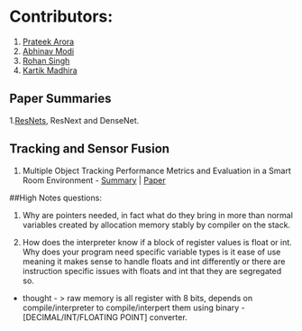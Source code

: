 # Contributors:

1. [Prateek Arora](https://github.com/Pratiquea)
2. [Abhinav Modi](https://github.com/abhi1625)
3. [Rohan Singh](https://github.com/rohan42)
4. [Kartik Madhira](https://github.com/kartikmadhira1)



## Paper Summaries

1.[ResNets](https://github.com/kartikmadhira1/DeepLearning/tree/master/PaperSummaries/ResNet), ResNext and DenseNet.


## Tracking and Sensor Fusion

1. Multiple Object Tracking Performance Metrics and Evaluation in a Smart Room Environment - [Summary](https://github.com/kartikmadhira1/paperSummaries/blob/master/PaperSummaries/mota.md) | [Paper](https://cvhci.anthropomatik.kit.edu/~stiefel/papers/ECCV2006WorkshopCameraReady.pdf)



##High Notes questions:

1. Why are pointers needed, in fact what do they bring in more than normal variables created by allocation memory stably by compiler on the stack.

2. How does the interpreter know if a block of register values is float or int. Why does your program need specific variable types is it ease of use meaning it makes sense to handle floats and int differently or there are instruction specific issues with floats and int that they are segregated so.

- thought - > raw memory is all register with 8 bits, depends on compile/interpreter to compile/interpert them using binary - [DECIMAL/INT/FLOATING POINT] converter.
